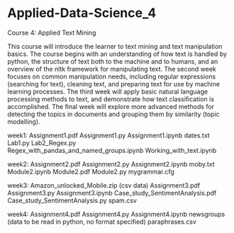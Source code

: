 # Applied-Data-Science_4
Course 4: Applied Text Mining

This course will introduce the learner to text mining and text manipulation basics. The course begins with an understanding of how text is handled by python, the structure of text both to the machine and to humans, and an overview of the nltk framework for manipulating text. The second week focuses on common manipulation needs, including regular expressions (searching for text), cleaning text, and preparing text for use by machine learning processes. The third week will apply basic natural language processing methods to text, and demonstrate how text classification is accomplished. The final week will explore more advanced methods for detecting the topics in documents and grouping them by similarity (topic modelling). 

week1: 
Assignment1.pdf 
Assignment1.py 
Assignment1.ipynb 
dates.txt 
Lab1.py 
Lab2_Regex.py  
Regex_with_pandas_and_named_groups.ipynb 
Working_with_text.ipynb

week2:
Assignment2.pdf 
Assignment2.py 
Assignment2.ipynb 
moby.txt 
Module2.ipynb 
Module2.pdf 
Module2.py 
mygrammar.cfg

week3:
Amazon_unlocked_Mobile.zip (csv data) 
Assignment3.pdf 
Assignment3.py 
Assignment3.ipynb 
Case_study_SentimentAnalysis.pdf 
Case_study_SentimentAnalysis.py 
spam.csv

week4:
Assignment4.pdf 
Assignment4.py 
Assignment4.ipynb 
newsgroups (data to be read in python, no format specified) 
paraphrases.csv
